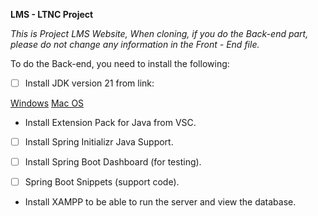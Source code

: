**LMS - LTNC Project**

_This is Project LMS Website, When cloning, if you do the Back-end part, please do not change any information in the Front - End file._

To do the Back-end, you need to install the following:

- [ ] Install JDK version 21 from link:

[Windows](https://download.oracle.com/java/21/latest/jdk-21_windows-x64_bin.exe)
[Mac OS](https://download.oracle.com/java/21/latest/jdk-21_macos-x64_bin.dmg) 

- Install Extension Pack for Java from VSC.

- [ ] Install Spring Initializr Java Support.

- [ ] Install Spring Boot Dashboard (for testing).

- [ ] Spring Boot Snippets (support code).

- Install XAMPP to be able to run the server and view the database.
